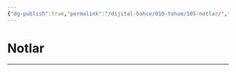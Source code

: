```yaml
---
{"dg-publish":true,"permalink":"/dijital-bahce/010-tohum/105-notlar/","title":"Notlar","tags":["tohum","notlar"],"noteIcon":"","created":"2025-03-11T14:22:11.548+03:00","updated":"2025-03-11T14:28:19.588+03:00"}
---
```



# Notlar



---



